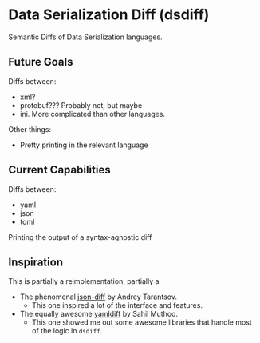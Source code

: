 # Data Serialization Diff (dsdiff) 

Semantic Diffs of Data Serialization languages.

## Future Goals

Diffs between:
- xml?
- protobuf??? Probably not, but maybe
- ini. More complicated than other languages.

Other things:
- Pretty printing in the relevant language

## Current Capabilities

Diffs between:
- yaml
- json
- toml

Printing the output of a syntax-agnostic diff

## Inspiration

This is partially a reimplementation, partially a 
- The phenomenal [json-diff](https://github.com/andreyvit/json-diff) by Andrey Tarantsov.
  - This one inspired a lot of the interface and features.
- The equally awesome [yamldiff](https://github.com/sahilm/yamldiff) by Sahil Muthoo.
  - This one showed me out some awesome libraries that handle most of the logic in `dsdiff`.
